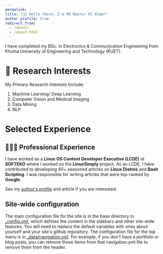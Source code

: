 ```yaml
---
permalink: /
title: "👋🏼 Hello there, I'm Md Masrur Ul Alam!"
author_profile: true
redirect_from: 
  - /about/
  - /about.html
---
```


I have completed my BSc. in Electronics & Communication Engineering from Khulna University of Engineering and Technology (KUET).


🔬 Research Interests
======
My Primary Research Interests Include:
1. Machine Learning/ Deep Learning
2. Computer Vision and Medical Imaging
3. Data Mining
4. NLP

# Selected Experience

## 👨🏻‍🔬 Professional Experience
I have worked as a **Linux OS Content Developer Executive (LCDE)** at **SOFTEKO** where I worked on the **LinuxSimply** project. As an LCDE, I have contributed to developing 40+ seasoned articles on **Linux Distros** and **Bash Scripting**. I was responsible for writing articles that were top-ranked by **Google**. 

See my [author's profile](https://linuxsimply.com/author/masrur/) and article if you are interested. 

Site-wide configuration
------
The main configuration file for the site is in the base directory in [_config.yml](https://github.com/academicpages/academicpages.github.io/blob/master/_config.yml), which defines the content in the sidebars and other site-wide features. You will need to replace the default variables with ones about yourself and your site's github repository. The configuration file for the top menu is in [_data/navigation.yml](https://github.com/academicpages/academicpages.github.io/blob/master/_data/navigation.yml). For example, if you don't have a portfolio or blog posts, you can remove those items from that navigation.yml file to remove them from the header. 






